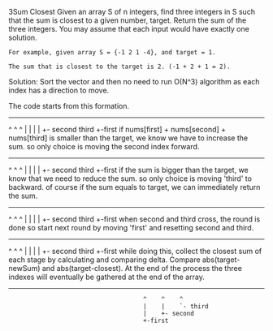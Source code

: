 3Sum Closest 
Given an array S of n integers, find three integers in S such that the sum is closest to a given number, target. Return the sum of the three integers. You may assume that each input would have exactly one solution.

    For example, given array S = {-1 2 1 -4}, and target = 1.

    The sum that is closest to the target is 2. (-1 + 2 + 1 = 2).


Solution:
Sort the vector and then no need to run O(N^3) algorithm as each index has a direction to move.

The code starts from this formation.

----------------------------------------------------
^  ^                                               ^
|  |                                               |
|  +- second                                     third
+-first
if nums[first] + nums[second] + nums[third] is smaller than the target, we know we have to increase the sum. so only choice is moving the second index forward.

----------------------------------------------------
^    ^                                             ^
|    |                                             |
|    +- second                                   third
+-first
if the sum is bigger than the target, we know that we need to reduce the sum. so only choice is moving 'third' to backward. of course if the sum equals to target, we can immediately return the sum.

----------------------------------------------------
^    ^                                          ^
|    |                                          |
|    +- second                                third
+-first
when second and third cross, the round is done so start next round by moving 'first' and resetting second and third.

----------------------------------------------------
  ^    ^                                           ^
  |    |                                           |
  |    +- second                                 third
  +-first
while doing this, collect the closest sum of each stage by calculating and comparing delta. Compare abs(target-newSum) and abs(target-closest). At the end of the process the three indexes will eventually be gathered at the end of the array.

----------------------------------------------------
                                         ^    ^    ^
                                         |    |    `- third
                                         |    +- second
                                         +-first
